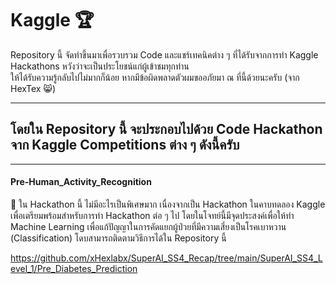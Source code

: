 # Kaggle 🏆
 
<p>
 Repository นี้ จัดทำขึ้นมาเพื่อรวบรวม Code และแชร์เทคนิคต่าง ๆ ที่ได้รับจากการทำ Kaggle Hackathons หวังว่าจะเป็นประโยชน์แก่ผู้เข้าชมทุกท่าน<br>ให้ได้รับความรู้กลับไปไม่มากก็น้อย หากมีข้อผิดพลาดตัวผมขออภัยมา ณ ที่นี้ด้วยนะครับ (จาก HexTex 😸)
</p>

<hr>

## โดยใน Repository นี้ จะประกอบไปด้วย Code Hackathon จาก Kaggle Competitions ต่าง ๆ ดังนี้ครับ 

<hr>

#### Pre-Human_Activity_Recognition

<p>
 🍰 ใน Hackathon นี้ ไม่มีอะไรเป็นพิเศษมาก เนื่องจากเป็น Hackathon ในคาบทดลอง Kaggle เพื่อเตรียมพร้อมสำหรับการทำ Hackathon ต่อ ๆ ไป โดยในโจทย์นี้มีจุดประสงค์เพื่อให้ทำ Machine Learning เพื่อแก้ปัญญาในการคัดแยกผู้ป่วยที่มีความเสี่ยงเป็นโรคเบาหวาน (Classification) โดบสามารถติดตามวิธีการได้ใน Repository นี้ 
</p>

https://github.com/xHexlabx/SuperAI_SS4_Recap/tree/main/SuperAI_SS4_Level_1/Pre_Diabetes_Prediction
